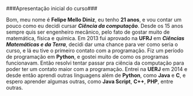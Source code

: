 ###Apresentação inicial do curso###

Bom, meu nome é **Felipe Mello Diniz**, eu tenho **21 anos**, e vou contar um pouco como eu decidi cursar ***Ciência da computação***.
Desde os 15 anos sempre quis ser engenheiro mecânico, pelo fato de gostar muito de matemática, física e química. Em 2013 fui aprovado na **UFRJ** em ***Ciências Matemáticas e da Terra***, decidi dar uma chance para ver como seria o curso, e lá eu tive o primeiro contato com a programação. Fiz um período de programação em **Python**, e gostei muito de como os programas funcionavam. 
Então resolvi tentar passar pra ciência da computação para poder ter um contato maior com a programação. Entrei na **UERJ** em 2014 e desde então aprendi outras linguagens além de **Python**, como **Java** e **C**, e espero aprender algumas outras, como **Java Script**, **C++**, **PHP**, entre outras. 
